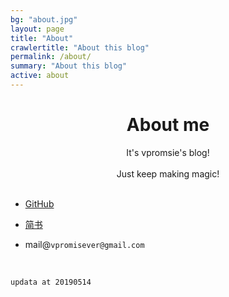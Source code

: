 ```yaml
---
bg: "about.jpg"
layout: page
title: "About"
crawlertitle: "About this blog"
permalink: /about/
summary: "About this blog"
active: about
---
```

# <center>About me</center>

<center>It's vpromsie's blog!</center>
<br/>
<center>Just keep making magic!</center>




<br/>

- [GitHub](https://github.com/vpromise/)

- [简书](https://www.jianshu.com/u/cf0e68109e57)

- mail@`vpromisever@gmail.com`

<br/>

`
updata at 20190514
`
